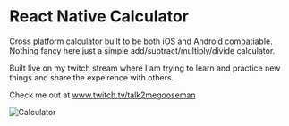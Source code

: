# React Native Calculator
Cross platform calculator built to be both iOS and Android compatiable. Nothing fancy here just a simple add/subtract/multiply/divide calculator.

Built live on my twitch stream where I am trying to learn and practice new things and share the expeirence with others.

Check me out at www.twitch.tv/talk2megooseman

![Calculator](https://github.com/uhoherk/React-Native-Calculator/blob/master/calculator%20screen%20shot.PNG)
